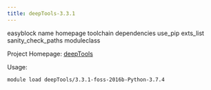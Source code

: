 ```yaml
---
title: deepTools-3.3.1
---
```

easyblock name homepage toolchain dependencies use_pip exts_list sanity_check_paths moduleclass

Project Homepage: [deepTools](https://deeptools.readthedocs.io/)

Usage:
```
module load deepTools/3.3.1-foss-2016b-Python-3.7.4
```
